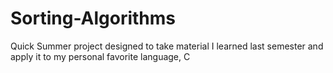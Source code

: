 # Sorting-Algorithms
Quick Summer project designed to take material I learned last semester and apply it to my personal favorite language, C
